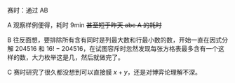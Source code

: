 赛时：通过 AB

A 观察样例便得，耗时 9min ~~甚至短于昨天 abc A 的耗时~~

B 往反面想，要排除所有含有同时是列最大数和行最小数的数，开始一直在因式分解 $204516$ 和 $16!-204516$，在试图容斥时忽然发现每张方格表最多含有一个这样的数，大力枚举这是几，然后就做完了。

C 赛时研究了很久都没想到可以直接膜 $x+y$，还是对博弈论理解不深。